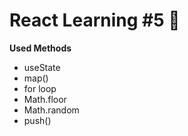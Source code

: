 # React Learning #5 🦄


**Used Methods**
- useState
- map()
- for loop
- Math.floor
- Math.random
- push()
